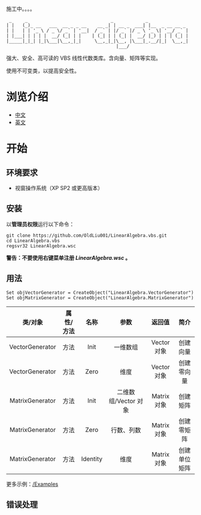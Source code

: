 施工中。。。。



```
 _     _                               _            _
| |   (_)_ __   ___  __ _ _ __    __ _| | __ _  ___| |__  _ __ __ _
| |   | | '_ \ / _ \/ _` | '__|  / _` | |/ _` |/ _ \ '_ \| '__/ _` |
| |___| | | | |  __/ (_| | |    | (_| | | (_| |  __/ |_) | | | (_| |
|_____|_|_| |_|\___|\__,_|_|     \__,_|_|\__, |\___|_.__/|_|  \__,_|
                                         |___/
```

强大、安全、高可读的 VBS 线性代数类库。含向量、矩阵等实现。

使用不可变类，以提高安全性。

# 浏览介绍

- [中文](Readme_zh.md)
- [英文](Readme.md)

# 开始

## 环境要求

- 视窗操作系统（XP SP2 或更高版本）

## 安装

以**管理员权限**运行以下命令：

```
git clone https://github.com/OldLiu001/LinearAlgebra.vbs.git
cd LinearAlgebra.vbs
regsvr32 LinearAlgebra.wsc
```

**警告：不要使用右键菜单注册 *LinearAlgebra.wsc* 。**

## 用法

```
Set objVectorGenerator = CreateObject("LinearAlgebra.VectorGenerator")
Set objMatrixGenerator = CreateObject("LinearAlgebra.MatrixGenerator")
```

|类/对象|属性/方法|名称|参数|返回值|简介|
|:---:|:---:|:---:|:---:|:---:|:---:|
|VectorGenerator|方法|Init|一维数组|Vector 对象|创建向量|
|VectorGenerator|方法|Zero|维度|Vector 对象|创建零向量|
|MatrixGenerator|方法|Init|二维数组/Vector 对象|Matrix 对象|创建矩阵|
|MatrixGenerator|方法|Zero|行数、列数|Matrix 对象|创建零矩阵|
|MatrixGenerator|方法|Identity|维度|Matrix 对象|创建单位矩阵|


更多示例：[/Examples](Examples/)

## 错误处理